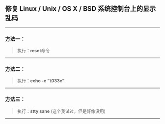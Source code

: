 ##  修复 Linux / Unix / OS X / BSD 系统控制台上的显示乱码 


***
### 方法一：
>执行：**reset**命令


***
### 方法二：
>执行：**echo -e "\033c"**
***

### 方法三：
>执行：**stty sane**                   (这个我试过，但是好像没用)
***
